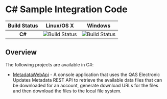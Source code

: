 # C# Sample Integration Code

| **Build Status**| **Linux/OS X** | **Windows** |
|:-:|:-:|:-:|
| **C#** |  ![Build Status](https://edq-repo.visualstudio.com/_apis/public/build/definitions/034cfbed-e5ea-4de5-898a-85fbf66debfb/550/badge) | ![Build Status](https://edq-repo.visualstudio.com/_apis/public/build/definitions/034cfbed-e5ea-4de5-898a-85fbf66debfb/548/badge) |

## Overview

The following projects are available in C#:

 * [MetadataWebApi](https://github.com/experiandataquality/electronicupdates/tree/master/src/CSharp/MetadataWebApi) - A console application that uses the QAS Electronic Updates Metadata REST API to retrieve the available data files that can be downloaded for an account, generate download URLs for the files and then download the files to the local file system.
